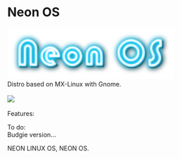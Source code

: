 # Neon OS

<img src=pictures/logo.png><br>
Distro based on MX-Linux with Gnome.<br><br>
<img src=pictures/screenshot1-1-2021.png><br>

Features: <br>

To do: <br>
Budgie version...




































NEON LINUX OS, NEON OS.
